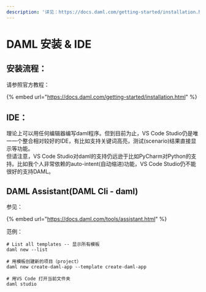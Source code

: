 ```yaml
---
description: '详见：https://docs.daml.com/getting-started/installation.html'
---
```


# DAML 安装 & IDE

## 安装流程：

请参照官方教程： 

{% embed url="https://docs.daml.com/getting-started/installation.html" %}

## IDE：

理论上可以用任何编辑器编写daml程序。但到目前为止，VS Code Studio仍是唯一一个整合相对较好的IDE，有比如支持关键词高亮，测试\(scenario\)结果直接显示等功能。  
但请注意，VS Code Studio对daml的支持仍远逊于比如PyCharm对Python的支持。比如我个人非常依赖的auto-intent\(自动缩进\)功能，VS Code Studio仍不能很好的支持DAML。

## DAML Assistant\(DAML Cli - daml\)

参见： 

{% embed url="https://docs.daml.com/tools/assistant.html" %}

范例：

```text
# List all templates -- 显示所有模板
daml new --list

# 用模板创建新的项目（project）
daml new create-daml-app --template create-daml-app

# 用VS Code 打开当前文件夹
daml studio
```



